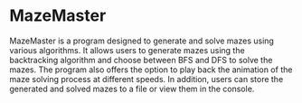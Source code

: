 # MazeMaster
MazeMaster is a program designed to generate and solve mazes using various algorithms. It allows users to generate mazes using the backtracking algorithm and choose between BFS and DFS to solve the mazes. The program also offers the option to play back the animation of the maze solving process at different speeds. In addition, users can store the generated and solved mazes to a file or view them in the console.
